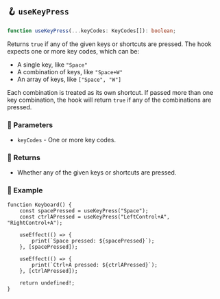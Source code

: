 ## 🪝 `useKeyPress`

```ts
function useKeyPress(...keyCodes: KeyCodes[]): boolean;
```

Returns `true` if any of the given keys or shortcuts are pressed. The hook expects one or more key codes, which can be:

-   A single key, like `"Space"`
-   A combination of keys, like `"Space+W"`
-   An array of keys, like `["Space", "W"]`

Each combination is treated as its own shortcut. If passed more than one key combination, the hook will return `true` if any of the combinations are pressed.

### 📕 Parameters

-   `keyCodes` - One or more key codes.

### 📗 Returns

-   Whether any of the given keys or shortcuts are pressed.

### 📘 Example

```tsx
function Keyboard() {
	const spacePressed = useKeyPress("Space");
	const ctrlAPressed = useKeyPress("LeftControl+A", "RightControl+A");

	useEffect(() => {
		print(`Space pressed: ${spacePressed}`);
	}, [spacePressed]);

	useEffect(() => {
		print(`Ctrl+A pressed: ${ctrlAPressed}`);
	}, [ctrlAPressed]);

	return undefined!;
}
```
